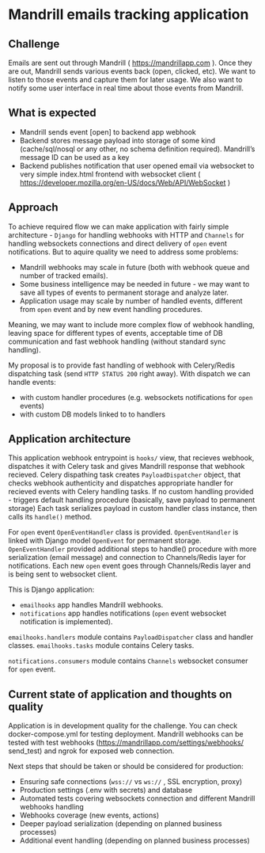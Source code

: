 # Mandrill emails tracking application

## Challenge

Emails are sent out through Mandrill ( https://mandrillapp.com ). Once they are out,
Mandrill sends various events back (open, clicked, etc). We want to listen to those
events and capture them for later usage. We also want to notify some user interface
in real time about those events from Mandrill.

## What is expected

- Mandrill sends event [open] to backend app webhook
- Backend stores message payload into storage of some kind (cache/sql/nosql
or any other, no schema definition required). Mandrill’s message ID can be
used as a key
- Backend publishes notification that user opened email via websocket to very
simple index.html frontend with websocket client
( https://developer.mozilla.org/en-US/docs/Web/API/WebSocket )

## Approach

To achieve required flow we can make application with fairly simple architecture - `Django` for handling webhooks with HTTP and `Channels` for handling websockets connections and direct delivery of `open` event notifications.
But to aquire quality we need to address some problems:

- Mandrill webhooks may scale in future (both with webhook queue and number of tracked emails).
- Some business intelligence may be needed in future - we may want to save all types of events to permanent storage and analyze later.
- Application usage may scale by number of handled events, different from `open` event and by new event handling procedures.

Meaning, we may want to include more complex flow of webhook handling, leaving space for different types of events, acceptable time of DB communication and fast webhook handling (without standard sync handling).

My proposal is to provide fast handling of webhook with Celery/Redis dispatching task (send `HTTP STATUS 200` right away). With dispatch we can handle events:

- with custom handler procedures (e.g. websockets notifications for `open` events)
- with custom DB models linked to to handlers

## Application architecture

This application webhook entrypoint is `hooks/` view, that recieves webhook, dispatches it with Celery task and gives Mandrill response that webhook recieved.
Celery dispathing task creates `PayloadDispatcher` object, that checks webhook authenticity and dispatches appropriate handler for recieved events with Celery handling tasks. If no custom handling provided - triggers default handling procedure (basically, save payload to permanent storage)
Each task serializes payload in custom handler class instance, then calls its `handle()` method.

For `open` event `OpenEventHandler` class is provided. `OpenEventHandler` is linked with Django model `OpenEvent` for permanent storage. `OpenEventHandler` provided additional steps to handle() procedure with more serialization (email message) and connection to Channels/Redis layer for notifications. Each new `open` event goes through Channels/Redis layer and is being sent to websocket client.

This is Django application:

- `emailhooks` app handles Mandrill webhooks.
- `notifications` app handles notifications (`open` event websocket notification is implemented).

`emailhooks.handlers` module contains `PayloadDispatcher` class and handler classes.
`emailhooks.tasks` module contains Celery tasks.

`notifications.consumers` module contains `Channels` websocket consumer for `open` event.


## Current state of application and thoughts on quality

Application is in development quality for the challenge. You can check docker-compose.yml for testing deployment.
Mandrill webhooks can be tested with test webhooks (https://mandrillapp.com/settings/webhooks/ send_test) and ngrok for exposed web connection.

Next steps that should be taken or should be considered for production:

- Ensuring safe connections (`wss://` vs `ws://` , SSL encryption, proxy)
- Production settings (.env with secrets) and database
- Automated tests covering websockets connection and different Mandrill webhooks handling
- Webhooks coverage (new events, actions)
- Deeper payload serialization (depending on planned business processes)
- Additional event handling (depending on planned business processes)